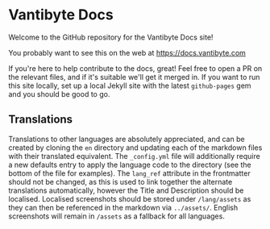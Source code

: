 # Vantibyte Docs

Welcome to the GitHub repository for the Vantibyte Docs site!

You probably want to see this on the web at https://docs.vantibyte.com

If you're here to help contribute to the docs, great! Feel free to open a PR on the relevant files, and if it's suitable we'll get it merged in.
If you want to run this site locally, set up a local Jekyll site with the latest `github-pages` gem and you should be good to go.

## Translations

Translations to other languages are absolutely appreciated, and can be created by cloning the `en` directory and updating each of the markdown files with their translated equivalent. The `_config.yml` file will additionally require a new defaults entry to apply the language code to the directory (see the bottom of the file for examples).
The `lang_ref` attribute in the frontmatter should not be changed, as this is used to link together the alternate translations automatically, however the Title and Description should be localised.
Localised screenshots should be stored under `/lang/assets` as they can then be referenced in the markdown via `../assets/`. English screenshots will remain in `/assets` as a fallback for all languages.
